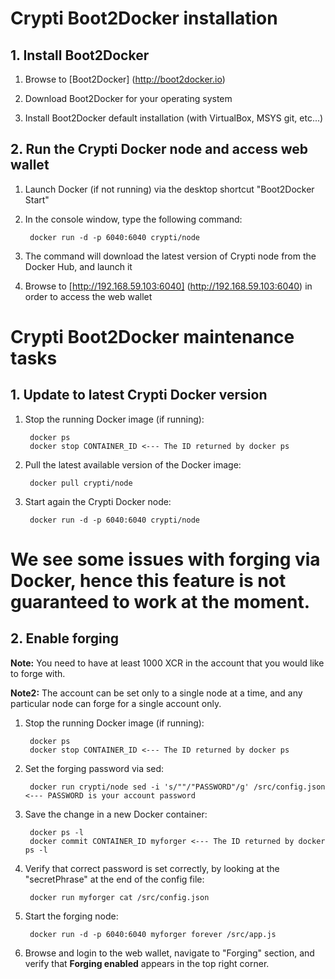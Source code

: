 # Crypti Boot2Docker installation


## 1. Install Boot2Docker

1. Browse to [Boot2Docker] (http://boot2docker.io)

2. Download Boot2Docker for your operating system

3. Install Boot2Docker default installation (with VirtualBox, MSYS git, etc...)


## 2. Run the Crypti Docker node and access web wallet

1. Launch Docker (if not running) via the desktop shortcut "Boot2Docker Start"

2. In the console window, type the following command:

        docker run -d -p 6040:6040 crypti/node
    
3. The command will download the latest version of Crypti node from the Docker Hub, and launch it

4. Browse to [http://192.168.59.103:6040] (http://192.168.59.103:6040) in order to access the web wallet


# Crypti Boot2Docker maintenance tasks


## 1. Update to latest Crypti Docker version
1. Stop the running Docker image (if running):

        docker ps
        docker stop CONTAINER_ID <--- The ID returned by docker ps
        
2. Pull the latest available version of the Docker image:
        
        docker pull crypti/node

3. Start again the Crypti Docker node:

        docker run -d -p 6040:6040 crypti/node


# We see some issues with forging via Docker, hence this feature is not guaranteed to work at the moment.
## 2. Enable forging

**Note:** You need to have at least 1000 XCR in the account that you would like to forge with.

**Note2:** The account can be set only to a single node at a time, and any particular node can forge for a single account only.

1. Stop the running Docker image (if running):

        docker ps
        docker stop CONTAINER_ID <--- The ID returned by docker ps

2. Set the forging password via sed:

        docker run crypti/node sed -i 's/""/"PASSWORD"/g' /src/config.json <--- PASSWORD is your account password
         
3. Save the change in a new Docker container:

        docker ps -l
        docker commit CONTAINER_ID myforger <--- The ID returned by docker ps -l

3. Verify that correct password is set correctly, by looking at the "secretPhrase" at the end of the config file:

        docker run myforger cat /src/config.json

4. Start the forging node:

        docker run -d -p 6040:6040 myforger forever /src/app.js

8. Browse and login to the web wallet, navigate to "Forging" section, and verify that **Forging enabled** appears
in the top right corner.